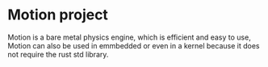 # Motion project

Motion is a bare metal physics engine, which is efficient and easy to use, Motion can also be used in emmbedded or even in a kernel because it does not require the rust std library.
